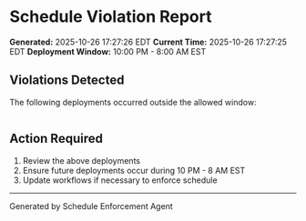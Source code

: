 # Schedule Violation Report

**Generated:** 2025-10-26 17:27:26 EDT
**Current Time:** 2025-10-26 17:27:25 EDT
**Deployment Window:** 10:00 PM - 8:00 AM EST

## Violations Detected

The following deployments occurred outside the allowed window:

```

```

## Action Required

1. Review the above deployments
2. Ensure future deployments occur during 10 PM - 8 AM EST
3. Update workflows if necessary to enforce schedule

---

Generated by Schedule Enforcement Agent
